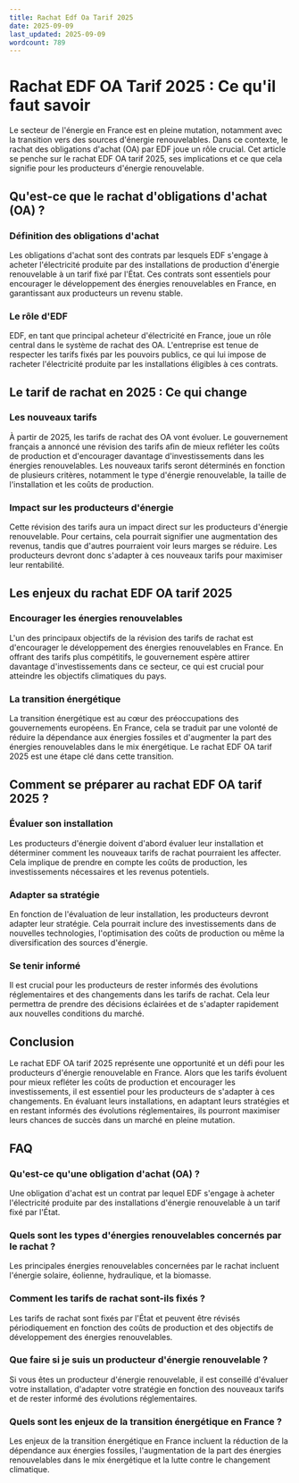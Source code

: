 ```yaml
---
title: Rachat Edf Oa Tarif 2025
date: 2025-09-09
last_updated: 2025-09-09
wordcount: 789
---
```


# Rachat EDF OA Tarif 2025 : Ce qu'il faut savoir

Le secteur de l'énergie en France est en pleine mutation, notamment avec la transition vers des sources d'énergie renouvelables. Dans ce contexte, le rachat des obligations d'achat (OA) par EDF joue un rôle crucial. Cet article se penche sur le rachat EDF OA tarif 2025, ses implications et ce que cela signifie pour les producteurs d'énergie renouvelable.

## Qu'est-ce que le rachat d'obligations d'achat (OA) ?

### Définition des obligations d'achat

Les obligations d'achat sont des contrats par lesquels EDF s'engage à acheter l'électricité produite par des installations de production d'énergie renouvelable à un tarif fixé par l'État. Ces contrats sont essentiels pour encourager le développement des énergies renouvelables en France, en garantissant aux producteurs un revenu stable.

### Le rôle d'EDF

EDF, en tant que principal acheteur d'électricité en France, joue un rôle central dans le système de rachat des OA. L'entreprise est tenue de respecter les tarifs fixés par les pouvoirs publics, ce qui lui impose de racheter l'électricité produite par les installations éligibles à ces contrats.

## Le tarif de rachat en 2025 : Ce qui change

### Les nouveaux tarifs

À partir de 2025, les tarifs de rachat des OA vont évoluer. Le gouvernement français a annoncé une révision des tarifs afin de mieux refléter les coûts de production et d'encourager davantage d'investissements dans les énergies renouvelables. Les nouveaux tarifs seront déterminés en fonction de plusieurs critères, notamment le type d'énergie renouvelable, la taille de l'installation et les coûts de production.

### Impact sur les producteurs d'énergie

Cette révision des tarifs aura un impact direct sur les producteurs d'énergie renouvelable. Pour certains, cela pourrait signifier une augmentation des revenus, tandis que d'autres pourraient voir leurs marges se réduire. Les producteurs devront donc s'adapter à ces nouveaux tarifs pour maximiser leur rentabilité.

## Les enjeux du rachat EDF OA tarif 2025

### Encourager les énergies renouvelables

L'un des principaux objectifs de la révision des tarifs de rachat est d'encourager le développement des énergies renouvelables en France. En offrant des tarifs plus compétitifs, le gouvernement espère attirer davantage d'investissements dans ce secteur, ce qui est crucial pour atteindre les objectifs climatiques du pays.

### La transition énergétique

La transition énergétique est au cœur des préoccupations des gouvernements européens. En France, cela se traduit par une volonté de réduire la dépendance aux énergies fossiles et d'augmenter la part des énergies renouvelables dans le mix énergétique. Le rachat EDF OA tarif 2025 est une étape clé dans cette transition.

## Comment se préparer au rachat EDF OA tarif 2025 ?

### Évaluer son installation

Les producteurs d'énergie doivent d'abord évaluer leur installation et déterminer comment les nouveaux tarifs de rachat pourraient les affecter. Cela implique de prendre en compte les coûts de production, les investissements nécessaires et les revenus potentiels.

### Adapter sa stratégie

En fonction de l'évaluation de leur installation, les producteurs devront adapter leur stratégie. Cela pourrait inclure des investissements dans de nouvelles technologies, l'optimisation des coûts de production ou même la diversification des sources d'énergie.

### Se tenir informé

Il est crucial pour les producteurs de rester informés des évolutions réglementaires et des changements dans les tarifs de rachat. Cela leur permettra de prendre des décisions éclairées et de s'adapter rapidement aux nouvelles conditions du marché.

## Conclusion

Le rachat EDF OA tarif 2025 représente une opportunité et un défi pour les producteurs d'énergie renouvelable en France. Alors que les tarifs évoluent pour mieux refléter les coûts de production et encourager les investissements, il est essentiel pour les producteurs de s'adapter à ces changements. En évaluant leurs installations, en adaptant leurs stratégies et en restant informés des évolutions réglementaires, ils pourront maximiser leurs chances de succès dans un marché en pleine mutation.

## FAQ

### Qu'est-ce qu'une obligation d'achat (OA) ?

Une obligation d'achat est un contrat par lequel EDF s'engage à acheter l'électricité produite par des installations d'énergie renouvelable à un tarif fixé par l'État.

### Quels sont les types d'énergies renouvelables concernés par le rachat ?

Les principales énergies renouvelables concernées par le rachat incluent l'énergie solaire, éolienne, hydraulique, et la biomasse.

### Comment les tarifs de rachat sont-ils fixés ?

Les tarifs de rachat sont fixés par l'État et peuvent être révisés périodiquement en fonction des coûts de production et des objectifs de développement des énergies renouvelables.

### Que faire si je suis un producteur d'énergie renouvelable ?

Si vous êtes un producteur d'énergie renouvelable, il est conseillé d'évaluer votre installation, d'adapter votre stratégie en fonction des nouveaux tarifs et de rester informé des évolutions réglementaires.

### Quels sont les enjeux de la transition énergétique en France ?

Les enjeux de la transition énergétique en France incluent la réduction de la dépendance aux énergies fossiles, l'augmentation de la part des énergies renouvelables dans le mix énergétique et la lutte contre le changement climatique.